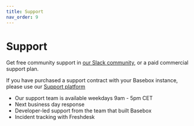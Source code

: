 ```yaml
---
title: Support
nav_order: 9
---
```


# Support

Get free community support in [our Slack community](https://baseboxd.slack.com/), or a paid commercial support plan.

If you have purchased a support contract with your Basebox instance, please use our [Support platform](https://basebox.freshdesk.com/support/home)
 
* Our support team is available weekdays 9am - 5pm CET
* Next business day response
* Developer-led support from the team that built Basebox
* Incident tracking with Freshdesk
